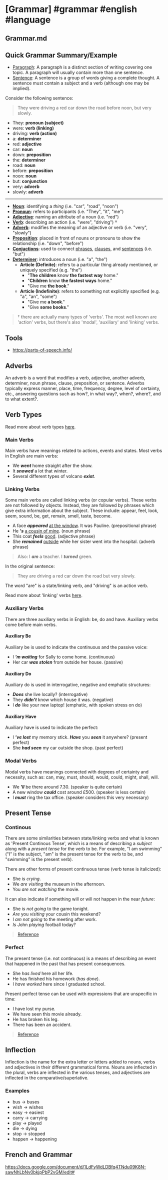 # [Grammar] #grammar #english #language

## Grammar.md

## Quick Grammar Summary/Example

- [Paragraph](https://www.grammar-monster.com/glossary/paragraph.htm): A paragraph is a distinct section of writing covering one topic. A paragraph will usually contain more than one sentence.
- [Sentence](https://www.grammar-monster.com/glossary/sentences.htm): A sentence is a group of words giving a complete thought. A sentence must contain a subject and a verb (although one may be implied).

Consider the following sentence:

> They were driving a red car down the road before noon, but very slowly.

- They: **pronoun (subject)**
- were: **verb (linking)**
- driving: **verb (action)**
- a: **determiner**
- red: **adjective**
- car: **noun**
- down: **preposition**
- the: **determiner**
- road: **noun**
- before: **preposition**
- noon: **noun**
- but: **conjunction**
- very: **adverb**
- slowly: **adverb**

---

- **[Noun](https://en.oxforddictionaries.com/grammar/word-classes/nouns)**: identifying a _thing_ (i.e. "car", "road", "noon")
- **[Pronoun](https://en.oxforddictionaries.com/grammar/pronouns)**: refers to participants (i.e. "They", "it", "me")
- **[Adjective](https://en.oxforddictionaries.com/grammar/word-classes/adjectives)**: naming an attribute of a noun (i.e. "red")
- **[Verb](https://en.oxforddictionaries.com/grammar/word-classes/verbs)**: describing an action (i.e. "were", "driving") †
- **[Adverb](https://en.oxforddictionaries.com/grammar/word-classes/adverbs)**: modifies the meaning of an adjective or verb (i.e. "very", "slowly")
- **[Preposition](https://en.oxforddictionaries.com/grammar/prepositions)**: placed in front of nouns or pronouns to show the relationship (i.e. "down", "before")
- **[Conjuctions](https://en.oxforddictionaries.com/grammar/conjunctions)**: used to connect [phrases](https://en.oxforddictionaries.com/grammar/phrases), [clauses](https://en.oxforddictionaries.com/grammar/clauses), and [sentences](https://en.oxforddictionaries.com/grammar/sentences) (i.e. "but")
- **[Determiner](https://en.oxforddictionaries.com/grammar/determiners)**: introduces a noun (i.e. "a", "the")
  - **Article (Definite)**: refers to a particular thing already mentioned, or uniquely specified (e.g. "the")
    - "**The children** know **the fastest way** home."
    - "**Children** know **the fastest ways** home."
    - "Give me **the book**."
  - **Article (Indefinite)**: refers to something not explicitly specified (e.g. "a", "an", "some")
    - "Give me **a book**."
    - "Give **some books**."
    
> † there are actually many types of 'verbs'. The most well known are 'action' verbs, but there's also 'modal', 'auxiliary' and 'linking' verbs.

## Tools

- https://parts-of-speech.info/

## Adverbs

An adverb is a word that modifies a verb, adjective, another adverb, determiner, noun phrase, clause, preposition, or sentence. Adverbs typically express manner, place, time, frequency, degree, level of certainty, etc., answering questions such as how?, in what way?, when?, where?, and to what extent?.

## Verb Types

Read more about verb types [here](https://dictionary.cambridge.org/grammar/british-grammar/about-verbs/verbs-types).

### Main Verbs

Main verbs have meanings related to actions, events and states. Most verbs in English are main verbs: 

- We **_went_** home straight after the show.
- It **_snowed_** a lot that winter.
- Several different types of volcano **_exist_**.

### Linking Verbs

Some main verbs are called linking verbs (or copular verbs). These verbs are not followed by objects. Instead, they are followed by phrases which give extra information about the subject. These include: appear, feel, look, seem, sound, be, get, remain, smell, taste, become.

- A face **_appeared_** <u>at the window</u>. It was Pauline. (prepositional phrase)
- He **_'s_** <u>a cousin of mine</u>. (noun phrase)
- This coat **_feels_** <u>good</u>. (adjective phrase)
- She **_remained_** <u>outside</u> while her sister went into the hospital. (adverb phrase)

> Also: I _**am**_ a teacher. I _**turned**_ green.

In the original sentence:

> They are driving a red car down the road but very slowly.

The word "are" is a state/linking verb, and "driving" is an action verb.

Read more about 'linking' verbs [here](https://www.english-grammar-revolution.com/linking-verbs.html).

### Auxiliary Verbs

There are three auxiliary verbs in English: be, do and have. Auxiliary verbs come before main verbs.

#### Auxiliary Be

Auxiliary be is used to indicate the continuous and the passive voice:

- I **_’m waiting_** for Sally to come home. (continuous)
- Her car **_was stolen_** from outside her house. (passive)

#### Auxiliary Do

Auxiliary do is used in interrogative, negative and emphatic structures:

- **_Does_** she live locally? (interrogative)
- They **_didn’t_** know which house it was. (negative)
- I **_do_** like your new laptop! (emphatic, with spoken stress on do)

#### Auxiliary Have

Auxiliary have is used to indicate the perfect:

- I **_'ve lost_** my memory stick. **_Have_** you **_seen_** it anywhere? (present perfect)
- She **_had seen_** my car outside the shop. (past perfect)

### Modal Verbs

Modal verbs have meanings connected with degrees of certainty and necessity, such as: can, may, must, should, would, could, might, shall, will.

- We **_'ll_** be there around 7.30. (speaker is quite certain)
- A new window **_could_** cost around £500. (speaker is less certain)
- I **_must_** ring the tax office. (speaker considers this very necessary)

## Present Tense

### Continous

There are some similarities between state/linking verbs and what is known as 'Present Continous Tense', which is a means of describing a _subject_ along with a _present tense_ for the verb to be. For example, "I am swimming" ("I" is the subject, "am" is the present tense for the verb to be, and "swimming" is the present verb).

There are other forms of present continuous tense (verb tense is italicized):

- She _is crying_.
- We _are visiting_ the museum in the afternoon.
- You _are not watching_ the movie.

It can also indicate if something will or will not happen in the near _future_:

- She _is not going_ to the game tonight.
- _Are_ you _visiting_ your cousin this weekend?
- I _am not going_ to the meeting after work.
- _Is_ John _playing_ football today?

> [Reference](http://examples.yourdictionary.com/present-continuous-tense-examples.html)

### Perfect

The present tense (i.e. not continuous) is a means of describing an event that happened in the past that has present consequences.

- She _has lived_ here all her life.
- He has finished his homework (_has done_).
- I _have worked_ here since I graduated school.

Present perfect tense can be used with expressions that are unspecific in time:

- I have lost my purse.
- We have seen this movie already.
- He has broken his leg.
- There has been an accident.

> [Reference](http://examples.yourdictionary.com/present-perfect-tense-examples.html)

## Inflection

Inflection is the name for the extra letter or letters added to nouns, verbs and adjectives in their different grammatical forms. Nouns are inflected in the plural, verbs are inflected in the various tenses, and adjectives are inflected in the comparative/superlative.

### Examples

- bus → buses  
- wish → wishes
- easy → easiest
- carry → carrying
- play → played
- die → dying
- stop → stopped
- happen → happening

## French and Grammar

https://docs.google.com/document/d/1LdFyWdLDBfq4TNdu09K8N-sawNhLbNv0bkjpPbP2vGM/edit#

